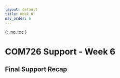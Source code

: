 ```yaml
---
layout: default
title: Week 6
nav_order: 6
---
```

{: .no_toc }

# COM726 Support - Week 6

## Final Support Recap
